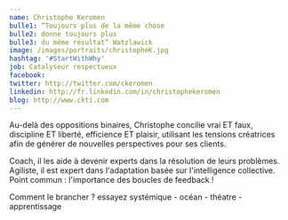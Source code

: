 ```yaml
---
name: Christophe Keromen
bulle1: “Toujours plus de la même chose 
bulle2: donne toujours plus 
bulle3: du même résultat” Watzlawick
image: /images/portraits/christopheK.jpg
hashtag: '#StartWithWhy'
job: Catalyseur respectueux
facebook: 
twitter: http://twitter.com/ckeromen
linkedin: http://fr.linkedin.com/in/christophekeromen
blog: http://www.ckti.com
---
```

Au-delà des oppositions binaires, Christophe concilie vrai ET faux, discipline ET liberté, efficience ET plaisir, utilisant les tensions créatrices afin de générer de nouvelles perspectives pour ses clients.

Coach, il les aide à devenir experts dans la résolution de leurs problèmes.
Agiliste, il est expert dans l'adaptation basée sur l'intelligence collective.
Point commun : l'importance des boucles de feedback !

Comment le brancher ? essayez systémique - océan - théatre - apprentissage 